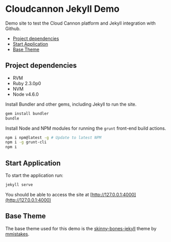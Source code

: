 # Cloudcannon Jekyll Demo

Demo site to test the Cloud Cannon platform and Jekyll integration with Github.

<!-- MarkdownTOC -->

- [Project dependencies](#project-dependencies)
- [Start Application](#start-application)
- [Base Theme](#base-theme)

<!-- /MarkdownTOC -->

## Project dependencies

* RVM
* Ruby 2.3.0p0
* NVM
* Node v4.6.0

Install Bundler and other gems, including Jekyll to run the site.

```sh
gem install bundler
bundle
```

Install Node and NPM modules for running the `grunt` front-end build actions.

```sh
npm i npm@latest -g # Update to latest NPM
npm i -g grunt-cli
npm i
```

## Start Application

To start the application run:

```sh
jekyll serve
```

You should be able to access the site at [http://127.0.0.1:4000](http://127.0.0.1:4000)

## Base Theme

The base theme used for this demo is the [skinny-bones-jekyll](https://mmistakes.github.io/skinny-bones-jekyll/) theme by [mmistakes](https://github.com/mmistakes).